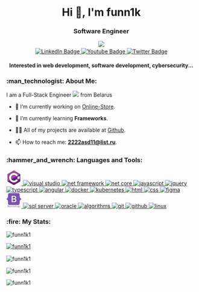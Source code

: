 <div id="about" align="center">
  <h1>Hi 👋, I'm funn1k</h1>
  <h3>Software Engineer</h3>
  <img src="https://media.giphy.com/media/M9gbBd9nbDrOTu1Mqx/giphy.gif" width="100"/>
  <div id="badges">
    <a href="your-linkedin-URL">
      <img src="https://img.shields.io/badge/LinkedIn-blue?style=for-the-badge&logo=linkedin&logoColor=white" alt="LinkedIn Badge"/>
    </a>
    <a href="https://www.youtube.com/channel/UCIb8-DvSFcanxJB-wcYFrow">
      <img src="https://img.shields.io/badge/YouTube-red?style=for-the-badge&logo=youtube&logoColor=white" alt="Youtube Badge"/>
    </a>
    <a href="https://twitter.com/Evgeny203">
      <img src="https://img.shields.io/badge/Twitter-blue?style=for-the-badge&logo=twitter&logoColor=white" alt="Twitter Badge"/>
    </a>
  </div>
  <h4 align="center">Interested in web development, software development, cybersecurity...</h4>
</div>
<h3 align="left">:man_technologist: About Me:</h3>
<p>I am a Full-Stack Engineer <img src="https://media.giphy.com/media/WUlplcMpOCEmTGBtBW/giphy.gif" width="30" /> from Belarus</p>

- 🔭 I’m currently working on [Online-Store](https://github.com/funn1k1/E-Store).

- 🌱 I’m currently learning **Frameworks**.

- 👨‍💻 All of my projects are available at [Github](https://github.com/funn1k1).

- 📫 How to reach me: **2222asd11@list.ru**.

<div class="lang__tools">
  <h3 align="left">:hammer_and_wrench: Languages and Tools:</h3>
  <p align="left">
    <a href="https://docs.microsoft.com/en-us/dotnet/csharp/" target="_blank"> 
      <img src="https://raw.githubusercontent.com/devicons/devicon/master/icons/csharp/csharp-original.svg" alt="csharp" width="40" height="40"/> 
    </a>
    <a href="https://visualstudio.microsoft.com/vs/community/" target="_blank"> 
      <img src="https://cdn.jsdelivr.net/gh/devicons/devicon/icons/visualstudio/visualstudio-plain.svg" alt="visual studio" width="40" height="40"/>
    </a>
    <a href="https://dotnet.microsoft.com/en-us/download/dotnet-framework" target="_blank"> 
      <img src="https://cdn.jsdelivr.net/gh/devicons/devicon/icons/dot-net/dot-net-plain-wordmark.svg" alt="net framework" width="40" height="40" />
    </a>
    <a href="https://dotnet.microsoft.com/en-us/download" target="_blank"> 
      <img src="https://cdn.jsdelivr.net/gh/devicons/devicon/icons/dotnetcore/dotnetcore-original.svg" alt="net core" width="40" height="40"/>
    </a>
    <a href="https://www.javascript.com/" target="_blank"> 
      <img src="https://cdn.jsdelivr.net/gh/devicons/devicon/icons/javascript/javascript-original.svg" alt="javascript" width="40" height="40"/>
    </a>
    <a href="https://www.javascript.com/" target="_blank"> 
      <img src="https://cdn.jsdelivr.net/gh/devicons/devicon/icons/jquery/jquery-original-wordmark.svg" alt="jquery" width="40" height="40"/>
    </a>
    <a href="https://www.typescriptlang.org/" target="_blank">
      <img src="https://cdn.jsdelivr.net/gh/devicons/devicon/icons/typescript/typescript-original.svg" alt="typescript" width="40" height="40"/>
    </a>
    <a href="https://angular.io/" target="_blank">
      <img src="https://angular.io/assets/images/logos/angular/angular.svg" alt="angular" width="40" height="40"/>
    </a>
    <a href="https://www.docker.com/" target="_blank">
      <img src="https://cdn.jsdelivr.net/gh/devicons/devicon/icons/docker/docker-original-wordmark.svg" alt="docker" width="40" height="40"/>
    </a>
    <a href="https://kubernetes.io/" target="_blank">
      <img src="https://cdn.jsdelivr.net/gh/devicons/devicon/icons/kubernetes/kubernetes-plain-wordmark.svg" alt="kubernetes" width="40" height="40"/>
    </a>
    <a href="https://www.w3schools.com/html/" target="_blank">
      <img src="https://cdn.jsdelivr.net/gh/devicons/devicon/icons/html5/html5-original-wordmark.svg" alt="html" width="40" height="40"/>
    </a>
    <a href="https://www.w3schools.com/css/" target="_blank">
      <img src="https://cdn.jsdelivr.net/gh/devicons/devicon/icons/css3/css3-original-wordmark.svg" alt="css" width="40" height="40"/>
    </a>
    <a href="https://www.figma.com/" target="_blank"> 
      <img src="https://cdn.jsdelivr.net/gh/devicons/devicon/icons/figma/figma-original.svg" alt="figma" width="40" height="40"/> 
    </a> 
    <a href="https://getbootstrap.com" target="_blank">
      <img src="https://raw.githubusercontent.com/devicons/devicon/master/icons/bootstrap/bootstrap-plain-wordmark.svg" alt="bootstrap" width="40" height="40"/>
    </a>    <a href="https://www.microsoft.com/en-us/sql-server/sql-server-downloads" target="_blank">
      <img src="https://cdn-icons.flaticon.com/png/512/4248/premium/4248443.png?token=exp=1658486092~hmac=c21e82ca1745402026d99bcd98cf3cb4" alt="sql server" width="40" height="40"/>
    </a>
    <a href="https://www.oracle.com/database/technologies/oracle-database-software-downloads.html" target="_blank">
      <img src="https://cdn.jsdelivr.net/gh/devicons/devicon/icons/oracle/oracle-original.svg" alt="oracle" width="40" height="40"/>
    </a>
    <a href="https://the-algorithms.com/" target="_blank"> 
      <img src="https://avatars.githubusercontent.com/u/20487725?s=200&v=4" alt="algorithms" width="40" height="40"/> 
    </a>
    <a href="https://git-scm.com/" target="_blank"> 
      <img src="https://cdn.jsdelivr.net/gh/devicons/devicon/icons/git/git-plain-wordmark.svg" alt="git" width="40" height="40"/> 
    </a>
    <a href="https://github.com/" target="_blank"> 
      <img src="https://img.icons8.com/nolan/452/github.png" alt="github" width="40" height="40"/> 
    </a>
    <a href="https://www.linux.org/" target="_blank"> 
      <img src="https://cdn.jsdelivr.net/gh/devicons/devicon/icons/linux/linux-original.svg" alt="linux" width="40" height="40"/> 
    </a> 
  </p>
</div>

<div class="stats">
   
  <h3 align="left">:fire: My Stats:</h3>
  <p>
    <img src="https://komarev.com/ghpvc/?username=funn1k1&label=Profile%20views&color=b40e37&style=flat" alt="funn1k1" /> 
  </p>
  <p>
    <a href="https://github.com/ryo-ma/github-profile-trophy"><img src="https://github-profile-trophy.vercel.app/?username=funn1k1" alt="funn1k1" /></a> 
  </p>
  <p>
    <img align="center" src="https://github-readme-stats.vercel.app/api?username=funn1k1&show_icons=true&locale=en" alt="funn1k1" />
  </p>
  <p>
    <img align="center" src="https://github-readme-streak-stats.herokuapp.com/?user=funn1k1&" alt="funn1k1" />
  </p>
  <p>
    <img align="left" src="https://github-readme-stats.vercel.app/api/top-langs?username=funn1k1&show_icons=true&locale=en&layout=compact" alt="funn1k1" />
  </p>
</div>

